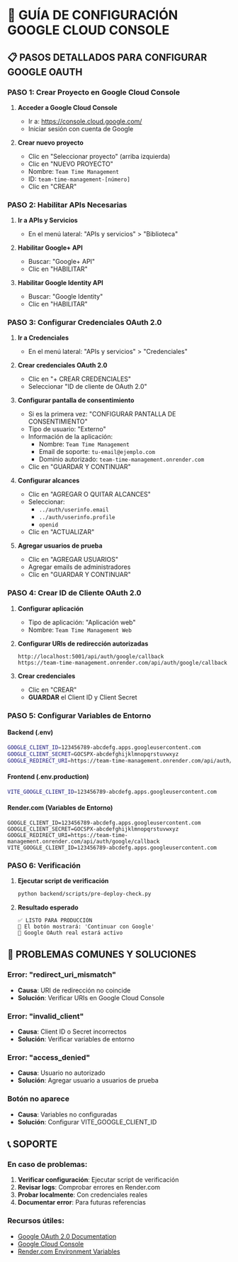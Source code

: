# 🔧 GUÍA DE CONFIGURACIÓN GOOGLE CLOUD CONSOLE

## 📋 **PASOS DETALLADOS PARA CONFIGURAR GOOGLE OAUTH**

### **PASO 1: Crear Proyecto en Google Cloud Console**

1. **Acceder a Google Cloud Console**
   - Ir a: https://console.cloud.google.com/
   - Iniciar sesión con cuenta de Google

2. **Crear nuevo proyecto**
   - Clic en "Seleccionar proyecto" (arriba izquierda)
   - Clic en "NUEVO PROYECTO"
   - Nombre: `Team Time Management`
   - ID: `team-time-management-[número]`
   - Clic en "CREAR"

### **PASO 2: Habilitar APIs Necesarias**

1. **Ir a APIs y Servicios**
   - En el menú lateral: "APIs y servicios" > "Biblioteca"

2. **Habilitar Google+ API**
   - Buscar: "Google+ API"
   - Clic en "HABILITAR"

3. **Habilitar Google Identity API**
   - Buscar: "Google Identity"
   - Clic en "HABILITAR"

### **PASO 3: Configurar Credenciales OAuth 2.0**

1. **Ir a Credenciales**
   - En el menú lateral: "APIs y servicios" > "Credenciales"

2. **Crear credenciales OAuth 2.0**
   - Clic en "+ CREAR CREDENCIALES"
   - Seleccionar "ID de cliente de OAuth 2.0"

3. **Configurar pantalla de consentimiento**
   - Si es la primera vez: "CONFIGURAR PANTALLA DE CONSENTIMIENTO"
   - Tipo de usuario: "Externo"
   - Información de la aplicación:
     - Nombre: `Team Time Management`
     - Email de soporte: `tu-email@ejemplo.com`
     - Dominio autorizado: `team-time-management.onrender.com`
   - Clic en "GUARDAR Y CONTINUAR"

4. **Configurar alcances**
   - Clic en "AGREGAR O QUITAR ALCANCES"
   - Seleccionar:
     - `../auth/userinfo.email`
     - `../auth/userinfo.profile`
     - `openid`
   - Clic en "ACTUALIZAR"

5. **Agregar usuarios de prueba**
   - Clic en "AGREGAR USUARIOS"
   - Agregar emails de administradores
   - Clic en "GUARDAR Y CONTINUAR"

### **PASO 4: Crear ID de Cliente OAuth 2.0**

1. **Configurar aplicación**
   - Tipo de aplicación: "Aplicación web"
   - Nombre: `Team Time Management Web`

2. **Configurar URIs de redirección autorizadas**
   ```
   http://localhost:5001/api/auth/google/callback
   https://team-time-management.onrender.com/api/auth/google/callback
   ```

3. **Crear credenciales**
   - Clic en "CREAR"
   - **GUARDAR** el Client ID y Client Secret

### **PASO 5: Configurar Variables de Entorno**

#### **Backend (.env)**
```bash
GOOGLE_CLIENT_ID=123456789-abcdefg.apps.googleusercontent.com
GOOGLE_CLIENT_SECRET=GOCSPX-abcdefghijklmnopqrstuvwxyz
GOOGLE_REDIRECT_URI=https://team-time-management.onrender.com/api/auth/google/callback
```

#### **Frontend (.env.production)**
```bash
VITE_GOOGLE_CLIENT_ID=123456789-abcdefg.apps.googleusercontent.com
```

#### **Render.com (Variables de Entorno)**
```
GOOGLE_CLIENT_ID=123456789-abcdefg.apps.googleusercontent.com
GOOGLE_CLIENT_SECRET=GOCSPX-abcdefghijklmnopqrstuvwxyz
GOOGLE_REDIRECT_URI=https://team-time-management.onrender.com/api/auth/google/callback
VITE_GOOGLE_CLIENT_ID=123456789-abcdefg.apps.googleusercontent.com
```

### **PASO 6: Verificación**

1. **Ejecutar script de verificación**
   ```bash
   python backend/scripts/pre-deploy-check.py
   ```

2. **Resultado esperado**
   ```
   ✅ LISTO PARA PRODUCCIÓN
   📝 El botón mostrará: 'Continuar con Google'
   🚀 Google OAuth real estará activo
   ```

## 🚨 **PROBLEMAS COMUNES Y SOLUCIONES**

### **Error: "redirect_uri_mismatch"**
- **Causa**: URI de redirección no coincide
- **Solución**: Verificar URIs en Google Cloud Console

### **Error: "invalid_client"**
- **Causa**: Client ID o Secret incorrectos
- **Solución**: Verificar variables de entorno

### **Error: "access_denied"**
- **Causa**: Usuario no autorizado
- **Solución**: Agregar usuario a usuarios de prueba

### **Botón no aparece**
- **Causa**: Variables no configuradas
- **Solución**: Configurar VITE_GOOGLE_CLIENT_ID

## 📞 **SOPORTE**

### **En caso de problemas**:
1. **Verificar configuración**: Ejecutar script de verificación
2. **Revisar logs**: Comprobar errores en Render.com
3. **Probar localmente**: Con credenciales reales
4. **Documentar error**: Para futuras referencias

### **Recursos útiles**:
- [Google OAuth 2.0 Documentation](https://developers.google.com/identity/protocols/oauth2)
- [Google Cloud Console](https://console.cloud.google.com/)
- [Render.com Environment Variables](https://render.com/docs/environment-variables)
